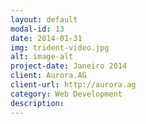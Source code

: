 ```yaml
---
layout: default
modal-id: 13
date: 2014-01-31
img: trident-video.jpg
alt: image-alt
project-date: Janeiro 2014
client: Aurora.AG
client-url: http://aurora.ag
category: Web Development
description:
---
```

